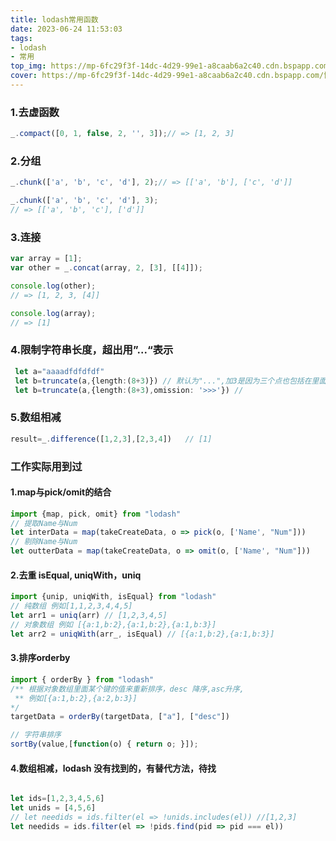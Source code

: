 ```yaml
---
title: lodash常用函数
date: 2023-06-24 11:53:03
tags:
- lodash
- 常用
top_img: https://mp-6fc29f3f-14dc-4d29-99e1-a8caab6a2c40.cdn.bspapp.com/博客图片/lodash.png
cover: https://mp-6fc29f3f-14dc-4d29-99e1-a8caab6a2c40.cdn.bspapp.com/博客图片/lodash.png
---
```

<a name="dOB5s"></a>
### 1.去虚函数
```typescript
_.compact([0, 1, false, 2, '', 3]);// => [1, 2, 3]
```
<a name="FtVzU"></a>
### 2.分组
```typescript
_.chunk(['a', 'b', 'c', 'd'], 2);// => [['a', 'b'], ['c', 'd']]

_.chunk(['a', 'b', 'c', 'd'], 3);
// => [['a', 'b', 'c'], ['d']]
```
<a name="v3C2P"></a>
### 3.连接
```typescript
var array = [1];
var other = _.concat(array, 2, [3], [[4]]);

console.log(other);
// => [1, 2, 3, [4]]

console.log(array);
// => [1]
```
<a name="Kjn9J"></a>
### 4.限制字符串长度，超出用”...“表示
```typescript
 let a="aaaadfdfdfdf"
 let b=truncate(a,{length:(8+3)}) // 默认为"...",加3是因为三个点也包括在里面
 let b=truncate(a,{length:(8+3),omission: '>>>'}) // 
```
<a name="SMd0x"></a>
### 5.数组相减
```javascript
result=_.difference([1,2,3],[2,3,4])   // [1]
```
<a name="G2KFy"></a>
### 工作实际用到过
<a name="QmMQ2"></a>
#### 1.map与pick/omit的结合
```javascript
import {map, pick, omit} from "lodash"
// 提取Name与Num
let interData = map(takeCreateData, o => pick(o, ['Name', "Num"]))
// 剔除Name与Num
let outterData = map(takeCreateData, o => omit(o, ['Name', "Num"]))
```
<a name="lcXvK"></a>
#### 2.去重 isEqual, uniqWith，uniq
```javascript
import {unip, uniqWith, isEqual} from "lodash"
// 纯数组 例如[1,1,2,3,4,4,5]
let arr1 = uniq(arr) // [1,2,3,4,5]
// 对象数组 例如 [{a:1,b:2},{a:1,b:2},{a:1,b:3}] 
let arr2 = uniqWith(arr_, isEqual) // [{a:1,b:2},{a:1,b:3}]
```
<a name="Ue52a"></a>
#### 3.排序orderby
```javascript
import { orderBy } from "lodash"
/** 根据对象数组里面某个键的值来重新排序，desc 降序,asc升序,
 ** 例如[{a:1,b:2},{a:2,b:3}]   
*/
targetData = orderBy(targetData, ["a"], ["desc"])

// 字符串排序
sortBy(value,[function(o) { return o; }]);
```
<a name="u25Pt"></a>
#### 4.数组相减，lodash 没有找到的，有替代方法，待找
```javascript

let ids=[1,2,3,4,5,6]
let unids = [4,5,6]
// let needids = ids.filter(el => !unids.includes(el)) //[1,2,3]
let needids = ids.filter(el => !pids.find(pid => pid === el))
```
